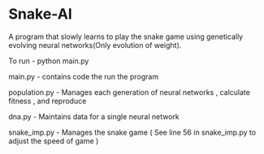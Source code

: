 # Snake-AI
A program that slowly learns to play the snake game using genetically evolving neural networks(Only evolution of weight).

To run - python main.py

main.py - contains code the run the program

population.py - Manages each generation of neural networks , calculate fitness , and reproduce

dna.py - Maintains data for a single neural network

snake_imp.py - Manages the snake game ( See line 56 in snake_imp.py to adjust the speed of game )

